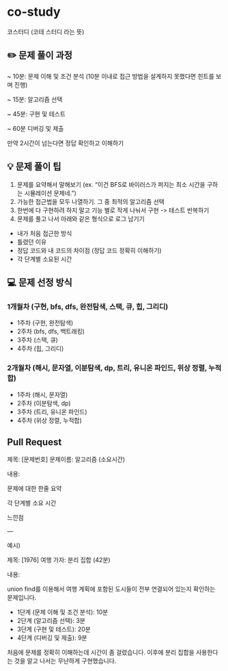 # co-study
코스터디 (코테 스터디 라는 뜻)

## ✏️ 문제 풀이 과정

~ 10분: 문제 이해 및 조건 분석 (10분 이내로 접근 방법을 설계하지 못했다면 힌트를 보며 진행)

~ 15분: 알고리즘 선택

~ 45분: 구현 및 테스트

~ 60분 디버깅 및 제출

만약 2시간이 넘는다면 정답 확인하고 이해하기

## 💡 문제 풀이 팁

1. 문제를 요약해서 말해보기 (ex. “이건 BFS로 바이러스가 퍼지는 최소 시간을 구하는 시뮬레이션 문제네.”)
2. 가능한 접근법을 모두 나열하기. 그 중 최적의 알고리즘 선택
3. 한번에 다 구현하려 하지 말고 기능 별로 작게 나눠서 구현 -> 테스트 반복하기
4. 문제를 풀고 나서 아래와 같은 형식으로 로그 남기기

- 내가 처음 접근한 방식
- 틀렸던 이유
- 정답 코드와 내 코드의 차이점 (정답 코드 정확히 이해하기)
- 각 단계별 소요된 시간

## 💻 문제 선정 방식

### 1개월차 (구현, bfs, dfs, 완전탐색, 스택, 큐, 힙, 그리디)

- 1주차 (구현, 완전탐색)
- 2주차 (bfs, dfs, 백트래킹)
- 3주차 (스택, 큐)
- 4주차 (힙, 그리디)

### 2개월차 (해시, 문자열, 이분탐색, dp, 트리, 유니온 파인드, 위상 정렬, 누적합)

- 1주차 (해시, 문자열)
- 2주차 (이분탐색, dp)
- 3주차 (트리, 유니온 파인드)
- 4주차 (위상 정렬, 누적합)

## Pull Request

제목: [문제번호] 문제이름: 알고리즘 (소요시간)

내용:

문제에 대한 한줄 요약

각 단계별 소요 시간

느낀점

—

예시)

제목: [1976] 여행 가자: 분리 집합 (42분)

내용:

union find를 이용해서 여행 계획에 포함된 도시들이 전부 연결되어 있는지 확인하는 문제입니다.

- 1단계 (문제 이해 및 조건 분석): 10분
- 2단계 (알고리즘 선택): 3분
- 3단계 (구현 및 테스트): 20분
- 4단계 (디버깅 및 제출): 9분

처음에 문제를 정확히 이해하는데 시간이 좀 걸렸습니다. 이후에 분리 집합을 사용한다는 것을 알고 나서는 무난하게 구현했습니다.
